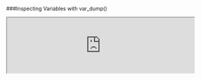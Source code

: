 ###Inspecting Variables with var_dump()
<iframe width="100%" onload="resizeIframe(this)" src="http://127.0.0.1:8888/php-var-dump">
Screenshot needed
</iframe>